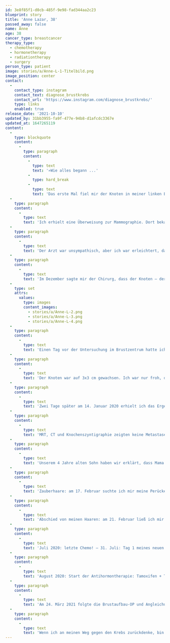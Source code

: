 ```yaml
---
id: 3e8f85f1-d0cb-485f-9e98-fad344aa2c23
blueprint: story
title: 'Anne Lazar, 38'
passed_away: false
name: Anne
age: 38
cancer_type: breastcancer
therapy_type:
  - chemotherapy
  - hormonetherapy
  - radiationtherapy
  - surgery
person_type: patient
image: stories/a/Anne-L-1-Titelbild.png
image_position: center
contact:
  -
    contact_type: instagram
    contact_text: diagnose_brustkrebs
    contact_url: 'https://www.instagram.com/diagnose_brustkrebs/'
    type: links
    enabled: true
release_date: '2021-10-10'
updated_by: 31bb3955-fa9f-477e-94b8-d1afcdc3367e
updated_at: 1647265119
content:
  -
    type: blockquote
    content:
      -
        type: paragraph
        content:
          -
            type: text
            text: '»Wie alles begann ...'
          -
            type: hard_break
          -
            type: text
            text: 'Das erste Mal fiel mir der Knoten in meiner linken Brust im Juni 2019 auf. Daraufhin vereinbarte ich einen Termin bei meiner Frauenärztin. Die Untersuchung zeigte einen 1x1 cm großen Knoten. Meine Ärztin sagte mir, dass ich mir keine Sorgen machen müsste, der Knoten sei frei beweglich und sehe unauffällig aus – es wäre ein Fibroadenom. Ich sollte in acht Wochen zur Kontrolle kommen. Bei dieser Kontrolle war der Knoten minimal gewachsen. Ich wurde aber weiterhin beruhigt, es könnten ja auch Messungenauigkeiten sein.'
  -
    type: paragraph
    content:
      -
        type: text
        text: 'Ich erhielt eine Überweisung zur Mammographie. Dort bekam ich zwei Wochen später im September einen Termin. Auf den Bildern der Mammographie konnte man den Knoten nicht sehen – zu dichtes Drüsengewebe, wurde mir gesagt. Der Arzt machte noch einen Ultraschall und kam zum gleichen Ergebnis wie meine Frauenärztin: beweglich und ungefährlich. Wenn es mich stören würde, könne ich es ja wegmachen lassen.'
  -
    type: paragraph
    content:
      -
        type: text
        text: 'Der Arzt war unsympathisch, aber ich war erleichtert, dass diese zweite Meinung die Annahme meiner Frauenärztin bestätigte. Im November bemerkte ich, dass der Knoten größer geworden ist und begann darüber nachzudenken, ihn entfernen zu lassen. Wir flogen in den Urlaub und dort fasste ich schließlich den Entschluss zu einem Chirurgen zu gehen und dies zu tun, sobald wir wieder Zuhause sind.'
  -
    type: paragraph
    content:
      -
        type: text
        text: 'Im Dezember sagte mir der Chirurg, dass der Knoten – der sich in Brustfalte befand – gut liegen würde, um ihn zu entfernen. Er würde jedoch nicht operieren ohne aussagekräftige Ultraschallbilder. Da Weihnachten kurz bevor stand, vereinbarte ich mir einen Termin im Brustzentrum für den Januar.'
  -
    type: set
    attrs:
      values:
        type: images
        content_images:
          - stories/a/Anne-L-2.png
          - stories/a/Anne-L-3.png
          - stories/a/Anne-L-4.png
  -
    type: paragraph
    content:
      -
        type: text
        text: 'Einen Tag vor der Untersuchung im Brustzentrum hatte ich mir einen Termin bei meiner Frauenärztin geben lassen, um mir die Überweisung für das Brustzentrum abzuholen. Sie machte einen Ultraschall, schaute mich entsetzt an und sagte: ›Warum sind Sie nicht eher gekommen?!‹ – Wie bitte, dachte ich und antwortete: ›Ich war doch hier‹.'
  -
    type: paragraph
    content:
      -
        type: text
        text: 'Der Knoten war auf 3x3 cm gewachsen. Ich war nur froh, dass ich am nächsten Tag den Termin im Brustzentrum hatte – wie konnte sie mich mit dieser plumpen und unangebrachten Bemerkung stehen lassen?! Am nächsten Tag im Brustzentrum fühlte ich mich das erste Mal mit meiner Sorge ernst genommen. Der Arzt sagte mir beim Ultraschall: ›Ich glaube nicht, dass das einfach ein Fibroadenom ist‹, und entnahm durch Stanzen eine Gewebeprobe des Tumors.'
  -
    type: paragraph
    content:
      -
        type: text
        text: 'Zwei Tage später am 14. Januar 2020 erhielt ich das Ergebnis der Biopsie des Knotens in meiner linken Brust: ein bösartiger Tumor - Brustkrebs. Da fing die Kampf-dem-Krebs-Maschinerie an. Die Zeit zwischen den Untersuchungen und dem Termin zur Besprechung der Ergebnisse war sehr schwer. Die Hoffnung, dass sich keine Metastasen im Körper befinden, gegen die Angst, dass es so sein könnte.'
  -
    type: paragraph
    content:
      -
        type: text
        text: 'MRT, CT und Knochenszyntigraphie zeigten keine Metastasen 🙏🏻. Ich war so unglaublich dankbar und bereit den Kampf gegen den Krebs anzutreten. Der Plan: Chemotherapie mit 4x Epirubicin/Cyclophosphamid im Abstsand von zwei Wochen und 12x Paclitaxel wöchentlich. Am 6. Februar wurde mir der Port eingesetzt. Ich ließ mir Ovargewebe zur Kryokonservierung entnehmen – als Hoffnungsschimmer für ein zweites Kind.'
  -
    type: paragraph
    content:
      -
        type: text
        text: 'Unserem 4 Jahre alten Sohn haben wir erklärt, dass Mama einen Knubbel hat und starke Medizin braucht, um wieder gesund zu werden. Diese Medizin ist so stark, dass Mamas Haare ausfallen werden, die aber wieder nachwachsen.'
  -
    type: paragraph
    content:
      -
        type: text
        text: 'Zauberhaare: am 17. Februar suchte ich mir meine Perücke aus.'
  -
    type: paragraph
    content:
      -
        type: text
        text: 'Abschied von meinen Haaren: am 21. Februar ließ ich mir meine Haare kurz schneiden – ein Stück Selbstbestimmung. Ich wollte nicht, dass sie mir büschelweise ausfallen. Nach der zweiten Chemo – am 28. Februar, eine Woche nach meinem Kurzhaarschnitt – fielen sie mir schließlich aus. Sie waren nach dem Duschen auf einmal überall. Meine beiden Schwestern ❤️❤️ rasierten mir die letzten Haare noch am selben Tag.'
  -
    type: paragraph
    content:
      -
        type: text
        text: 'Juli 2020: letzte Chemo! – 31. Juli: Tag 1 meines neuen Lebens: Ich stand noch ziemlich neben mir wegen der Narkose. Als mir bewusst wurde, dass ich es geschafft habe, musste ich erstmal weinen. Die Anspannung und Angst der letzten Monate fielen auf einmal von mir ab. Erleichterung, Dankbarkeit, aber auch Schmerz und Verlust. Es fällt mir schwer die Emotionen der nachfolgenden Tage im Krankenhaus in Worte zu fassen. Die ersten vier Tage waren die schlimmsten. Ich konnte meinen Oberkörper nicht bewegen, unfassbare Schmerzen und die Ungewissheit darüber wann es besser wird. Aber es wurde besser. Am fünften Tag hat mein Mann mich mit dem Rollstuhl durch den Park geschoben. Die Tage darauf konnte ich selber laufen, immer ein Stückchen mehr. Nach neun Tagen durfte ich nach Hause, zwar mit Drainage, aber Hauptsache zu Hause. Drei Tage später bei der Wundkontrolle im Krankenhaus wurde dann auch die Drainage gezogen. Wunderbar ohne Schlauch!'
  -
    type: paragraph
    content:
      -
        type: text
        text: 'August 2020: Start der Antihormontherapie: Tamoxifen + Trenatone. Zwei Wochen später: Der erste Spaziergang ohne Mütze oder Tuch auf meinem Kopf. Ohne Haare ist es einfach kalt am Kopf ☺️ Ende August war ich dann bei der CT-Vermessung und wurde für die Strahlentherapie angezeichnet. Zwei Tage danach ging es los: 28 Bestrahlungen, jeden Tag bis auf die Wochenenden. Bei mir wurden die Lymphabflusswege bestrahlt. Ich hoffte, dass mein Körper die Therapie gut vertragen würde 💪'
  -
    type: paragraph
    content:
      -
        type: text
        text: 'Am 24. März 2021 folgte die Brustaufbau-OP und Angleichung der gesunden Brust, beides mit Silikon.'
  -
    type: paragraph
    content:
      -
        type: text
        text: 'Wenn ich an meinen Weg gegen den Krebs zurückdenke, bin ich sehr stolz auf mich, dass ich die Kraft aufgebracht habe die unterschiedlichen Therapien gegen den Krebs zu durchstehen. Ich möchte allen Betroffenen Mut machen stark zu bleiben, um wieder gesund werden zu können.«'
---
```


